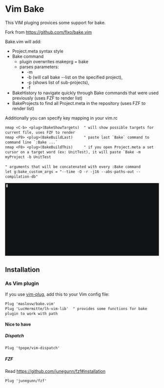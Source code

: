 # Vim Bake

This VIM pluging provices some support for bake.

Fork from https://github.com/flxo/bake.vim

Bake.vim will add:
* Project.meta syntax style
* Bake command
    * plugin overwrites makeprg = bake
    * parses parameters:
        * -m
        * -b (will call bake --list on the specified project),
        * -p (shows list of sub-projects),
        * -f
* BakeHistory to navigate quickly through Bake commands that were used previously (uses FZF to render list)
* BakeProjects to find all Project.meta in the repository (uses FZF to render list)

Additionally you can specify key mapping in your vim.rc
```
nmap <C-b> <plug>(BakeShowTargets)  " will show possible targets for current file, uses FZF to render 
nmap <F9> <plug>(BakeBuildLast)     " paste last `Bake` command to command line `:Bake ...` 
nmap <F8> <plug>(BakeBuildThis)     " if you open Project.meta a set cursor on a target word (ex: UnitTest), it will paste `Bake -m myProject -b UnitTest

" arguments that will be concatenated with every :Bake command 
let g:bake_custom_args = "--time -O -r -j16 --abs-paths-out --compilation-db"  
```

<img src="https://raw.githubusercontent.com/maslovw/files/main/bake.vim.demo.gif" width=800>

## Installation 

### As Vim plugin

If you use [vim-plug](https://github.com/junegunn/vim-plug), add this to your Vim config file: 

```
Plug 'maslovw/bake.vim'
Plug 'LucHermitte/lh-vim-lib'  " provides some functions for bake plugin to work with path
```

#### Nice to have

##### Dispatch 
```
Plug 'tpope/vim-dispatch'
```

##### FZF

Read https://github.com/junegunn/fzf#installation

```
Plug 'junegunn/fzf'
```


